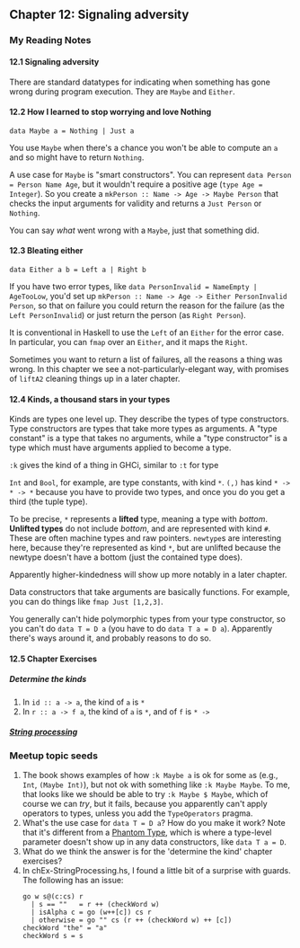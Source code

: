 ## Chapter 12: Signaling adversity

### My Reading Notes

#### 12.1 Signaling adversity

There are standard datatypes for indicating when something has gone wrong during program execution.
They are `Maybe` and `Either`.

#### 12.2 How I learned to stop worrying and love Nothing

`data Maybe a = Nothing | Just a`

You use `Maybe` when there's a chance you won't be able to compute an `a` and so might have to return
`Nothing`.

A use case for `Maybe` is "smart constructors". You can represent `data Person = Person Name Age`, but
it wouldn't require a positive age (`type Age = Integer`). So you create a
`mkPerson :: Name -> Age -> Maybe Person` that checks the input arguments for validity and returns
a `Just Person` or `Nothing`.

You can say _what_ went wrong with a `Maybe`, just that something did.

#### 12.3 Bleating either

`data Either a b = Left a | Right b`

If you have two error types, like `data PersonInvalid = NameEmpty | AgeTooLow`, you'd set up
`mkPerson :: Name -> Age -> Either PersonInvalid Person`, so that on failure you could return
the reason for the failure (as the `Left PersonInvalid`) or just return the person (as
`Right Person`).

It is conventional in Haskell to use the `Left` of an `Either` for the error case. In particular,
you can `fmap` over an `Either`, and it maps the `Right`.

Sometimes you want to return a list of failures, all the reasons a thing was wrong. In this 
chapter we see a not-particularly-elegant way, with promises of `liftA2` cleaning things up
in a later chapter.

#### 12.4 Kinds, a thousand stars in your types

Kinds are types one level up. They describe the types of type constructors. Type constructors
are types that take more types as arguments. A "type constant" is a type that takes no
arguments, while a "type constructor" is a type which must have arguments applied to become
a type.

`:k` gives the kind of a thing in GHCi, similar to `:t` for type

`Int` and `Bool`, for example, are type constants, with kind `*`. `(,)` has kind `* -> * -> *`
because you have to provide two types, and once you do you get a third (the tuple type).

To be precise, `*` represents a **lifted** type, meaning a type with _bottom_. **Unlifted
types** do not include _bottom_, and are represented with kind `#`. These are often machine
types and raw pointers. `newtype`s are interesting here, because they're represented as kind
`*`, but are unlifted because the newtype doesn't have a bottom (just the contained type does).

Apparently higher-kindedness will show up more notably in a later chapter.

Data constructors that take arguments are basically functions. For example, you can do things
like `fmap Just [1,2,3]`.

You generally can't hide polymorphic types from your type constructor, so you can't do
`data T = D a` (you have to do `data T a = D a`). Apparently there's ways around it, and
probably reasons to do so.

#### 12.5 Chapter Exercises

##### Determine the kinds

1. In `id :: a -> a`, the kind of `a` is `*`
2. In `r :: a -> f a`, the kind of `a` is `*`, and of `f` is `* -> `

##### [String processing](chEx-StringProcessing.hs)

### Meetup topic seeds

1. The book shows examples of how `:k Maybe a` is ok for some `a`s (e.g., `Int`, `(Maybe Int)`),
    but not ok with something like `:k Maybe Maybe`. To me, that looks like we should be able
    to try `:k Maybe $ Maybe`, which of course we can _try_, but it fails, because you apparently
    can't apply operators to types, unless you add the `TypeOperators` pragma.
2. What's the use case for `data T = D a`? How do you make it work? Note that it's different
    from a [Phantom Type](https://wiki.haskell.org/Phantom_type), which is where a type-level
    parameter doesn't show up in any data constructors, like `data T a = D`.
3. What do we think the answer is for the 'determine the kind' chapter exercises?
4. In chEx-StringProcessing.hs, I found a little bit of a surprise with guards. The following
    has an issue:
    ```
    go w s@(c:cs) r
      | s == ""   = r ++ (checkWord w)
      | isAlpha c = go (w++[c]) cs r
      | otherwise = go "" cs (r ++ (checkWord w) ++ [c])
    checkWord "the" = "a"
    checkWord s = s

    ```
